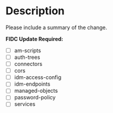 # Description

Please include a summary of the change.

<!--
Please tick any config items changed 
that will require FR to update FIDC
environment specific variables.
-->
**FIDC Update Required:**
- [ ] am-scripts
- [ ] auth-trees
- [ ] connectors
- [ ] cors
- [ ] idm-access-config
- [ ] idm-endpoints
- [ ] managed-objects
- [ ] password-policy
- [ ] services